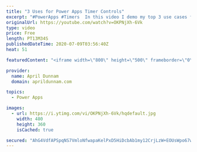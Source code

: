 ```yaml
---
title: "3 Uses for Power Apps Timer Controls"
excerpt: "#PowerApps #Timers  In this video I demo my top 3 use cases for the Timer Control in Power Apps.   You'll learn how to use the timer to: ✅Create animations (rotate objects, move objects across the screen, color fade text) ✅Do automatic redirects  ✅Implement background refreshes for your data sources"
originalUrl: https://youtube.com/watch?v=OKPNjXh-6Vk
type: video
price: Free
length: PT13M34S
publishedDateTime: 2020-07-09T03:56:40Z
heat: 51

featuredContent: "<iframe width=\"800\" height=\"500\" frameborder=\"0\" src=\"https://www.youtube.com/embed/OKPNjXh-6Vk\" allow=\"accelerometer; autoplay; encrypted-media; gyroscope; picture-in-picture\" allowfullscreen></iframe>"

provider:
  name: April Dunnam
  domain: aprildunnam.com

topics:
  - Power Apps

images:
  - url: https://i.ytimg.com/vi/OKPNjXh-6Vk/hqdefault.jpg
    width: 480
    height: 360
    isCached: true

secured: "AhG4VdfAPSpqNS7VmloNfwapaKelPxD5HiDcbAb1my12CrjLzW+EOUsWpo67wYNK2ZT9yzzOk91VQvRzqbysqYwwH2GB6560oM7cvqTzdy9rUAEvKkVp5eDX9naP8/fWxrleChSAZRULtJdDeVYz5bdidydnlAjPBNQfi/Zh3k7qGVPNc/W+Z6t8dCuET+/fCP68/0UWBoG7p1fmp+jGJfab6Nh8kvLkuGehWmTqLrlwQG06Fnq3J2oDMY0q0YXyOKA45zk8X3Vl4TiZzYrzyEP+FjmiuTjUMY1bN7e4LdfK/oPL5Klk8yZ7hjWeNH9crl+/gfUmzHm/R10JjDhHvNHE1WBMQ2inDmzR0EGIKtwZYLnujEiRVDmYmY/f2ZGzcn1dx2YDiHyBuW3O8HGiMMlT8y1NbS8jk1sWQd+WN5Q=;m2xkHOvypWghCXxdUwgrXw=="
---
```


